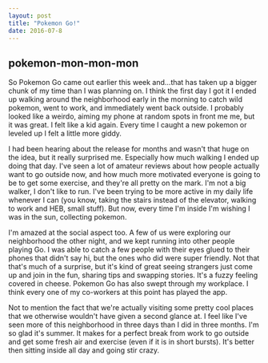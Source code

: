 ```yaml
---
layout: post
title: "Pokemon Go!"
date: 2016-07-8
---
```


<h2> pokemon-mon-mon-mon </h2>



So Pokemon Go came out earlier this week and...that has taken up a bigger chunk of my time than I was planning on. I think the first day I got it I ended up walking around the neighborhood early in the morning to catch wild pokemon, went to work, and immediately went back outside. I probably looked like a weirdo, aiming my phone at random spots in front me me, but it was great. I felt like a kid again. Every time I caught a new pokemon or leveled up I felt a little more giddy. 

I had been hearing about the release for months and wasn't that huge on the idea, but it really surprised me. Especially how much walking I ended up doing that day. I've seen a lot of amateur reviews about how people actually want to go outside now, and how much more motivated everyone is going to be to get some exercise, and they're all pretty on the mark. I'm not a big walker, I don't like to run. I've been trying to be more active in my daily life whenever I can (you know, taking the stairs instead of the elevator, walking to work and HEB, small stuff). But now, every time I'm inside I'm wishing I was in the sun, collecting pokemon.

I'm amazed at the social aspect too. A few of us were exploring our neighborhood the other night, and we kept running into other people playing Go. I was able to catch a few people with their eyes glued to their phones that didn't say hi, but the ones who did were super friendly. Not that that's much of a surprise, but it's kind of great seeing strangers just come up and join in the fun, sharing tips and swapping stories. It's a fuzzy feeling covered in cheese. Pokemon Go has also swept through my workplace. I think every one of my co-workers at this point has played the app.

Not to mention the fact that we're actually visiting some pretty cool places that we otherwise wouldn't have given a second glance at. I feel like I've seen more of this neighborhood in three days than I did in three months. I'm so glad it's summer. It makes for a perfect break from work to go outside and get some fresh air and exercise (even if it is in short bursts). It's better then sitting inside all day and going stir crazy. 



